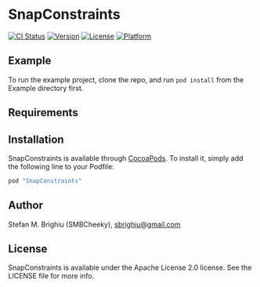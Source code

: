 # SnapConstraints

[![CI Status](http://img.shields.io/travis/sbrighiu/SnapConstraints.svg?style=flat)](https://travis-ci.org/sbrighiu/SnapConstraints)
[![Version](https://img.shields.io/cocoapods/v/SnapConstraints.svg?style=flat)](http://cocoapods.org/pods/SnapConstraints)
[![License](https://img.shields.io/cocoapods/l/SnapConstraints.svg?style=flat)](http://cocoapods.org/pods/SnapConstraints)
[![Platform](https://img.shields.io/cocoapods/p/SnapConstraints.svg?style=flat)](http://cocoapods.org/pods/SnapConstraints)

## Example

To run the example project, clone the repo, and run `pod install` from the Example directory first.

## Requirements

## Installation

SnapConstraints is available through [CocoaPods](http://cocoapods.org). To install
it, simply add the following line to your Podfile:

```ruby
pod "SnapConstraints"
```

## Author

Stefan M. Brighiu (SMBCheeky), sbrighiu@gmail.com

## License

SnapConstraints is available under the Apache License 2.0 license. See the LICENSE file for more info.
